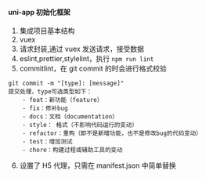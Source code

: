 #### uni-app 初始化框架

1. 集成项目基本结构
2. vuex
3. 请求封装,通过 vuex 发送请求，接受数据
4. eslint,prettier,stylelint，执行 `npm run lint`
5. commitlint，在 git commit 的时会进行格式校验

```
git commit -m "[type]: [message]"
提交处理，type可选类型如下：
	- feat：新功能（feature）
	- fix：修补bug
	- docs：文档（documentation）
	- style： 格式（不影响代码运行的变动）
	- refactor：重构（即不是新增功能，也不是修改bug的代码变动）
	- test：增加测试
	- chore：构建过程或辅助工具的变动
```

6. 设置了 H5 代理，只需在 manifest.json 中简单替换
